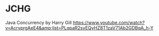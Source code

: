 # JCHG
Java Concurrency by Harry Gill https://www.youtube.com/watch?v=AcryprgAeE4&amp;list=PLqpaR2svEQyHZ8T1zaV71Ab2GDBqA_h-Y
